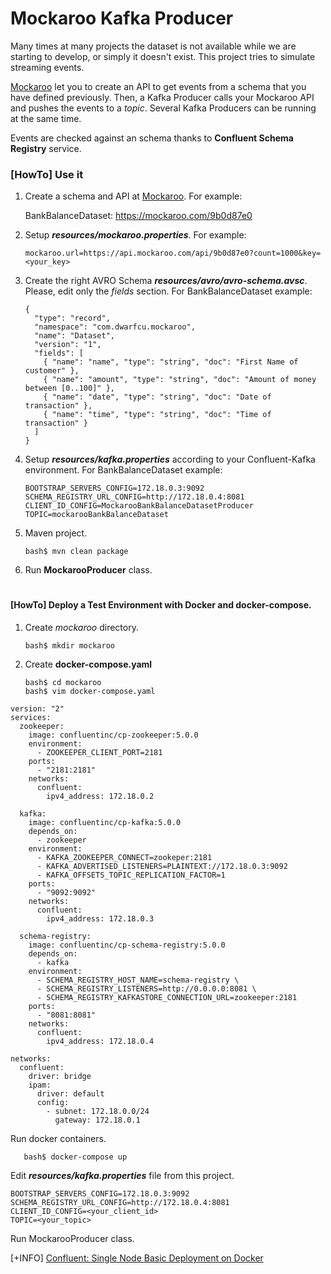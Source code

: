 # Mockaroo Kafka Producer

Many times at many projects the dataset is not available while we are starting to develop, or simply it doesn't exist. This project tries to simulate streaming events.

[Mockaroo](https://mockaroo.com/) let you to create an API to get events from a schema that you have defined previously. Then, a Kafka Producer calls your Mockaroo API and pushes the events to a *topic*. Several Kafka Producers can be running at the same time.

Events are checked against an schema thanks to **Confluent Schema Registry** service.

### [HowTo] Use it 
 
1. Create a schema and API at [Mockaroo](https://mockaroo.com/). For example:

    BankBalanceDataset: https://mockaroo.com/9b0d87e0

2. Setup ***resources/mockaroo.properties***. For example:
  
       mockaroo.url=https://api.mockaroo.com/api/9b0d87e0?count=1000&key=<your_key>

3. Create the right AVRO Schema ***resources/avro/avro-schema.avsc***. Please, edit only the *fields* section. For BankBalanceDataset example:

       {
         "type": "record",
         "namespace": "com.dwarfcu.mockaroo",
         "name": "Dataset",
         "version": "1",
         "fields": [
           { "name": "name", "type": "string", "doc": "First Name of customer" },
           { "name": "amount", "type": "string", "doc": "Amount of money between [0..100]" },
           { "name": "date", "type": "string", "doc": "Date of transaction" },
           { "name": "time", "type": "string", "doc": "Time of transaction" }
         ]
       }

4. Setup ***resources/kafka.properties*** according to your Confluent-Kafka environment. For BankBalanceDataset example:
 
       BOOTSTRAP_SERVERS_CONFIG=172.18.0.3:9092
       SCHEMA_REGISTRY_URL_CONFIG=http://172.18.0.4:8081
       CLIENT_ID_CONFIG=MockarooBankBalanceDatasetProducer
       TOPIC=mockarooBankBalanceDataset
       
5. Maven project.

       bash$ mvn clean package

6. Run **MockarooProducer** class.

#

#### [HowTo] Deploy a Test Environment with Docker and docker-compose.

1. Create *mockaroo* directory.

       bash$ mkdir mockaroo

2. Create **docker-compose.yaml**

       bash$ cd mockaroo
       bash$ vim docker-compose.yaml

````
version: "2"
services:
  zookeeper:
    image: confluentinc/cp-zookeeper:5.0.0
    environment:
      - ZOOKEEPER_CLIENT_PORT=2181
    ports:
      - "2181:2181"
    networks:
      confluent:
        ipv4_address: 172.18.0.2

  kafka:
    image: confluentinc/cp-kafka:5.0.0
    depends_on:
      - zookeeper
    environment:
      - KAFKA_ZOOKEEPER_CONNECT=zookeper:2181
      - KAFKA_ADVERTISED_LISTENERS=PLAINTEXT://172.18.0.3:9092
      - KAFKA_OFFSETS_TOPIC_REPLICATION_FACTOR=1
    ports:
      - "9092:9092"
    networks:
      confluent:
        ipv4_address: 172.18.0.3

  schema-registry:
    image: confluentinc/cp-schema-registry:5.0.0
    depends_on:
      - kafka
    environment:
      - SCHEMA_REGISTRY_HOST_NAME=schema-registry \
      - SCHEMA_REGISTRY_LISTENERS=http://0.0.0.0:8081 \
      - SCHEMA_REGISTRY_KAFKASTORE_CONNECTION_URL=zookeeper:2181
    ports:
      - "8081:8081"
    networks:
      confluent:
        ipv4_address: 172.18.0.4

networks:
  confluent:
    driver: bridge
    ipam:
      driver: default
      config:
        - subnet: 172.18.0.0/24
          gateway: 172.18.0.1
````

Run docker containers.

       bash$ docker-compose up

Edit ***resources/kafka.properties*** file from this project.
````
BOOTSTRAP_SERVERS_CONFIG=172.18.0.3:9092
SCHEMA_REGISTRY_URL_CONFIG=http://172.18.0.4:8081
CLIENT_ID_CONFIG=<your_client_id>
TOPIC=<your_topic>
````
Run MockarooProducer class.

[+INFO] [Confluent: Single Node Basic Deployment on Docker](https://docs.confluent.io/current/installation/docker/docs/installation/single-node-client.html)